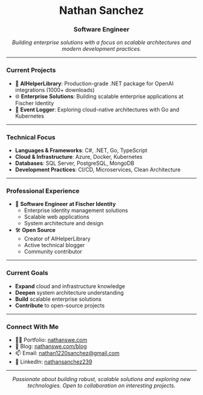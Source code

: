 <h1 align="center">Nathan Sanchez</h1>
<h3 align="center">Software Engineer</h3>

<p align="center">
  <em>
    Building enterprise solutions with a focus on scalable architectures 
    and modern development practices.
  </em>
</p>

---
### Current Projects
- 🚀 **AIHelperLibrary**: Production-grade .NET package for OpenAI integrations (1000+ downloads)
- 🌐 **Enterprise Solutions**: Building scalable enterprise applications at Fischer Identity
- 🔄 **Event Logger**: Exploring cloud-native architectures with Go and Kubernetes

---
### Technical Focus
- **Languages & Frameworks**: C#, .NET, Go, TypeScript
- **Cloud & Infrastructure**: Azure, Docker, Kubernetes
- **Databases**: SQL Server, PostgreSQL, MongoDB
- **Development Practices**: CI/CD, Microservices, Clean Architecture

---
### Professional Experience
- 💼 **Software Engineer at Fischer Identity**
  - Enterprise identity management solutions
  - Scalable web applications
  - System architecture and design
- 🛠 **Open Source**
  - Creator of AIHelperLibrary
  - Active technical blogger
  - Community contributor

---
### Current Goals
- **Expand** cloud and infrastructure knowledge
- **Deepen** system architecture understanding
- **Build** scalable enterprise solutions
- **Contribute** to open-source projects

---
### Connect With Me
- 👨‍💻 Portfolio: [nathanswe.com](https://nathanswe.com)
- 📝 Blog: [nathanswe.com/blog](https://nathanswe.com/blog)
- 📫 Email: nathan1220sanchez@gmail.com
- 💼 LinkedIn: [nathansanchez239](https://linkedin.com/in/nathansanchez239)

---
<p align="center">
  <em>
    Passionate about building robust, scalable solutions and exploring new technologies.
    Open to collaboration on interesting projects.
  </em>
</p>
